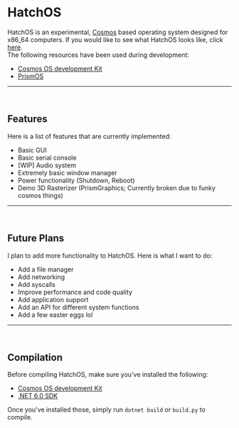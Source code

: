 # HatchOS
HatchOS is an experimental, [Cosmos](https://www.github.com/CosmosOS/Cosmos) based operating system designed for x86_64 computers. If you would like to see what HatchOS looks like, click [here](https://www.github.com/memescoep/HatchOS/tree/main/media/media.md).
<br/>
The following resources have been used during development:
* [Cosmos OS development Kit](https://www.github.com/CosmosOS/Cosmos)
* [PrismOS](https://github.com/Project-Prism/Prism-OS)
<hr/>
<br/>

## Features
Here is a list of features that are currently implemented:
* Basic GUI
* Basic serial console
* [WIP] Audio system
* Extremely basic window manager
* Power functionality (Shutdown, Reboot)
* Demo 3D Rasterizer (PrismGraphics; Currently broken due to funky cosmos things)
<hr/>
<br/>

## Future Plans
I plan to add more functionality to HatchOS. Here is what I want to do:
* Add a file manager
* Add networking
* Add syscalls
* Improve performance and code quality
* Add application support
* Add an API for different system functions
* Add a few easter eggs lol
<hr/>
<br/>

## Compilation
Before compiling HatchOS, make sure you've installed the following:
* [Cosmos OS development Kit](https://www.github.com/CosmosOS/Cosmos)
* [.NET 6.0 SDK](https://dotnet.microsoft.com/en-us/download/dotnet/6.0)

Once you've installed those, simply run `dotnet build` or `build.py` to compile. 
